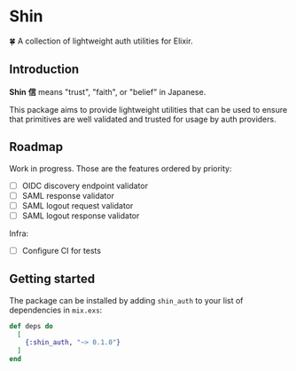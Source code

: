 # Shin

🍀 A collection of lightweight auth utilities for Elixir. 

## Introduction

**Shin** **信** means "trust", "faith", or "belief" in Japanese. 

This package aims to provide lightweight utilities that can be used to ensure that primitives are well validated and trusted for usage by auth providers. 

## Roadmap 

Work in progress. Those are the features ordered by priority: 

- [ ] OIDC discovery endpoint validator 
- [ ] SAML response validator
- [ ] SAML logout request validator 
- [ ] SAML logout response validator 

Infra:

- [ ] Configure CI for tests 

## Getting started 

The package can be installed by adding `shin_auth` to your list of dependencies in `mix.exs`:

```elixir
def deps do
  [
    {:shin_auth, "~> 0.1.0"}
  ]
end
```
